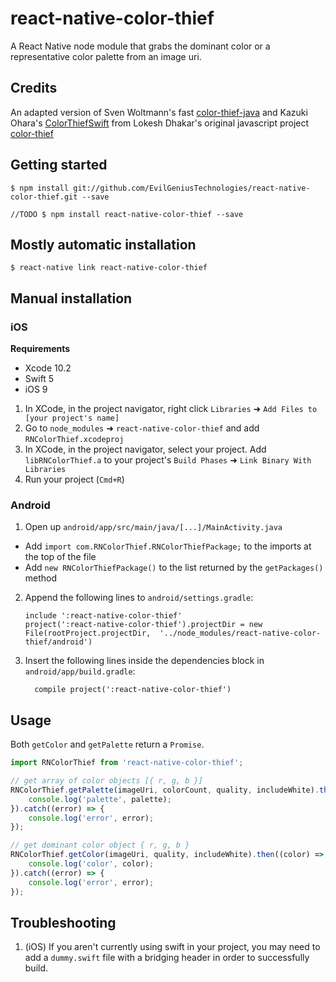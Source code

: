 # react-native-color-thief

A React Native node module that grabs the dominant color or a representative color palette from an image uri.

## Credits

An adapted version of Sven Woltmann's fast [color-thief-java](https://github.com/SvenWoltmann/color-thief-java) and Kazuki Ohara's [ColorThiefSwift](https://github.com/yamoridon/ColorThiefSwift) from Lokesh Dhakar's original javascript project [color-thief](https://github.com/lokesh/color-thief/)


## Getting started
`$ npm install git://github.com/EvilGeniusTechnologies/react-native-color-thief.git --save`

`//TODO $ npm install react-native-color-thief --save`

## Mostly automatic installation

`$ react-native link react-native-color-thief`

## Manual installation

### iOS

**Requirements**
- Xcode 10.2
- Swift 5
- iOS 9

1. In XCode, in the project navigator, right click `Libraries` ➜ `Add Files to [your project's name]`
2. Go to `node_modules` ➜ `react-native-color-thief` and add `RNColorThief.xcodeproj`
3. In XCode, in the project navigator, select your project. Add `libRNColorThief.a` to your project's `Build Phases` ➜ `Link Binary With Libraries`
4. Run your project (`Cmd+R`)

### Android

1. Open up `android/app/src/main/java/[...]/MainActivity.java`
  - Add `import com.RNColorThief.RNColorThiefPackage;` to the imports at the top of the file
  - Add `new RNColorThiefPackage()` to the list returned by the `getPackages()` method
2. Append the following lines to `android/settings.gradle`:
  	```
  	include ':react-native-color-thief'
  	project(':react-native-color-thief').projectDir = new File(rootProject.projectDir, 	'../node_modules/react-native-color-thief/android')
  	```
3. Insert the following lines inside the dependencies block in `android/app/build.gradle`:
  	```
      compile project(':react-native-color-thief')
  	```

## Usage
Both `getColor` and `getPalette` return a `Promise`.

```javascript
import RNColorThief from 'react-native-color-thief';

// get array of color objects [{ r, g, b }]
RNColorThief.getPalette(imageUri, colorCount, quality, includeWhite).then((palette) => {
	console.log('palette', palette);
}).catch((error) => {
	console.log('error', error);
});

// get dominant color object { r, g, b }
RNColorThief.getColor(imageUri, quality, includeWhite).then((color) => {
	console.log('color', color);
}).catch((error) => {
	console.log('error', error);
});
```

## Troubleshooting

1. (iOS) If you aren't currently using swift in your project, you may need to add a `dummy.swift` file with a bridging header in order to successfully build.
